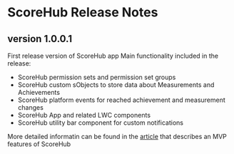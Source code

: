 # ScoreHub Release Notes

## version 1.0.0.1
First release version of ScoreHub app
Main functionality included in the release:
- ScoreHub permission sets and permission set groups
- ScoreHub custom sObjects to store data about Measurements and Achievements
- ScoreHub platform events for reached achievement and measurement changes
- ScoreHub App and related LWC components
- ScoreHub utility bar component for custom notifications

More detailed informatin can be found in the [article](https://www.linkedin.com/pulse/gameforce-part-7-mvp-fedir-kryvyi-sqkyf/?trackingId=dKd2vpClQCGbSjQrzyrKcA%3D%3D) that describes an MVP features of ScoreHub